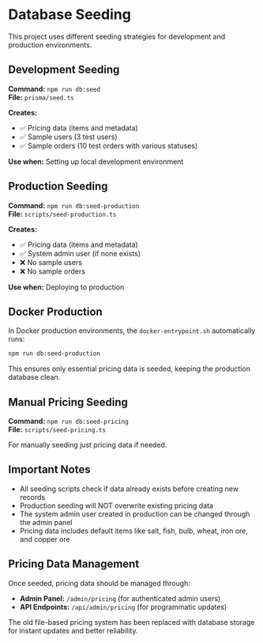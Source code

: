 # Database Seeding

This project uses different seeding strategies for development and production environments.

## Development Seeding

**Command:** `npm run db:seed`  
**File:** `prisma/seed.ts`

**Creates:**
- ✅ Pricing data (items and metadata)
- ✅ Sample users (3 test users)
- ✅ Sample orders (10 test orders with various statuses)

**Use when:** Setting up local development environment

## Production Seeding

**Command:** `npm run db:seed-production`  
**File:** `scripts/seed-production.ts`

**Creates:**
- ✅ Pricing data (items and metadata)
- ✅ System admin user (if none exists)
- ❌ No sample users
- ❌ No sample orders

**Use when:** Deploying to production

## Docker Production

In Docker production environments, the `docker-entrypoint.sh` automatically runs:
```bash
npm run db:seed-production
```

This ensures only essential pricing data is seeded, keeping the production database clean.

## Manual Pricing Seeding

**Command:** `npm run db:seed-pricing`  
**File:** `scripts/seed-pricing.ts`

For manually seeding just pricing data if needed.

## Important Notes

- All seeding scripts check if data already exists before creating new records
- Production seeding will NOT overwrite existing pricing data
- The system admin user created in production can be changed through the admin panel
- Pricing data includes default items like salt, fish, bulb, wheat, iron ore, and copper ore

## Pricing Data Management

Once seeded, pricing data should be managed through:
- **Admin Panel:** `/admin/pricing` (for authenticated admin users)
- **API Endpoints:** `/api/admin/pricing` (for programmatic updates)

The old file-based pricing system has been replaced with database storage for instant updates and better reliability. 